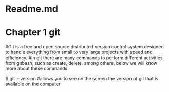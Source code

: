 # Readme.md
# Chapter 1 git
#Git is a free and open source distributed version control system designed to handle everything from small to very large projects with speed and efficiency.
#In git there are many commands to perform different activities from gitbash, such as create, delete, among others, below we will know more about these commands



$ git --version 
#allows you to see on the screen the version of git that is available on the computer
